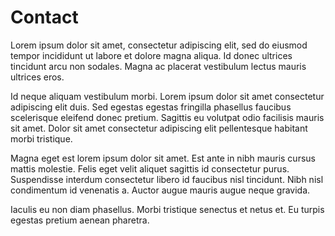 # Contact

Lorem ipsum dolor sit amet, consectetur adipiscing elit, sed do eiusmod tempor incididunt ut labore et dolore magna aliqua. Id donec ultrices tincidunt arcu non sodales. Magna ac placerat vestibulum lectus mauris ultrices eros.

Id neque aliquam vestibulum morbi. Lorem ipsum dolor sit amet consectetur adipiscing elit duis. Sed egestas egestas fringilla phasellus faucibus scelerisque eleifend donec pretium. Sagittis eu volutpat odio facilisis mauris sit amet. Dolor sit amet consectetur adipiscing elit pellentesque habitant morbi tristique.

Magna eget est lorem ipsum dolor sit amet. Est ante in nibh mauris cursus mattis molestie. Felis eget velit aliquet sagittis id consectetur purus. Suspendisse interdum consectetur libero id faucibus nisl tincidunt. Nibh nisl condimentum id venenatis a. Auctor augue mauris augue neque gravida.

Iaculis eu non diam phasellus. Morbi tristique senectus et netus et. Eu turpis egestas pretium aenean pharetra.
